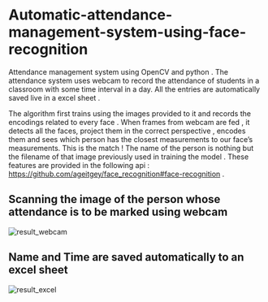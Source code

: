 # Automatic-attendance-management-system-using-face-recognition
Attendance management system using OpenCV and python . The attendance system uses webcam to record the attendance of students in a classroom with some time interval in a day.  All the entries are automatically saved live in a excel sheet .

The algorithm first trains using the images provided to it and records the encodings related to every face . When frames from webcam are fed , it detects all the faces, project them in the correct perspective , encodes them and sees which person has the closest measurements to our face’s measurements. This is the match ! The name of the person is nothing but the filename of that image previously used in training the model . These features are provided in the following api : https://github.com/ageitgey/face_recognition#face-recognition .

## Scanning the image of the person whose attendance is to be marked using webcam

![result_webcam](https://user-images.githubusercontent.com/63535003/118928018-46c13c00-b960-11eb-9408-f615d3a64e35.png)

## Name and Time are saved automatically to an excel sheet

![result_excel](https://user-images.githubusercontent.com/63535003/118928029-4b85f000-b960-11eb-8760-6bb93336f053.png)
